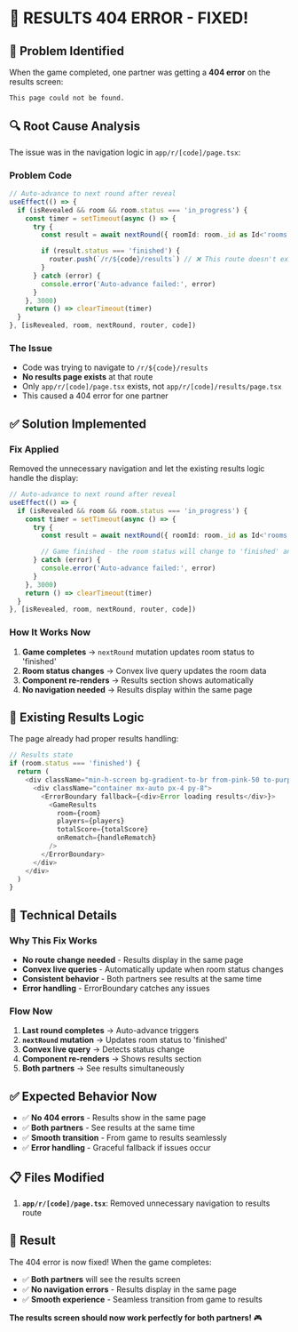 # 🔧 **RESULTS 404 ERROR - FIXED!**

## **🐛 Problem Identified**

When the game completed, one partner was getting a **404 error** on the results screen:

```
This page could not be found.
```

## **🔍 Root Cause Analysis**

The issue was in the navigation logic in `app/r/[code]/page.tsx`:

### **Problem Code**

```typescript
// Auto-advance to next round after reveal
useEffect(() => {
  if (isRevealed && room && room.status === 'in_progress') {
    const timer = setTimeout(async () => {
      try {
        const result = await nextRound({ roomId: room._id as Id<'rooms'> })

        if (result.status === 'finished') {
          router.push(`/r/${code}/results`) // ❌ This route doesn't exist!
        }
      } catch (error) {
        console.error('Auto-advance failed:', error)
      }
    }, 3000)
    return () => clearTimeout(timer)
  }
}, [isRevealed, room, nextRound, router, code])
```

### **The Issue**

- Code was trying to navigate to `/r/${code}/results`
- **No results page exists** at that route
- Only `app/r/[code]/page.tsx` exists, not `app/r/[code]/results/page.tsx`
- This caused a 404 error for one partner

## **✅ Solution Implemented**

### **Fix Applied**

Removed the unnecessary navigation and let the existing results logic handle the display:

```typescript
// Auto-advance to next round after reveal
useEffect(() => {
  if (isRevealed && room && room.status === 'in_progress') {
    const timer = setTimeout(async () => {
      try {
        const result = await nextRound({ roomId: room._id as Id<'rooms'> })

        // Game finished - the room status will change to 'finished' and the results will show automatically
      } catch (error) {
        console.error('Auto-advance failed:', error)
      }
    }, 3000)
    return () => clearTimeout(timer)
  }
}, [isRevealed, room, nextRound, router, code])
```

### **How It Works Now**

1. **Game completes** → `nextRound` mutation updates room status to 'finished'
2. **Room status changes** → Convex live query updates the room data
3. **Component re-renders** → Results section shows automatically
4. **No navigation needed** → Results display within the same page

## **🎯 Existing Results Logic**

The page already had proper results handling:

```typescript
// Results state
if (room.status === 'finished') {
  return (
    <div className="min-h-screen bg-gradient-to-br from-pink-50 to-purple-50">
      <div className="container mx-auto px-4 py-8">
        <ErrorBoundary fallback={<div>Error loading results</div>}>
          <GameResults
            room={room}
            players={players}
            totalScore={totalScore}
            onRematch={handleRematch}
          />
        </ErrorBoundary>
      </div>
    </div>
  )
}
```

## **🔧 Technical Details**

### **Why This Fix Works**

- **No route change needed** - Results display in the same page
- **Convex live queries** - Automatically update when room status changes
- **Consistent behavior** - Both partners see results at the same time
- **Error handling** - ErrorBoundary catches any issues

### **Flow Now**

1. **Last round completes** → Auto-advance triggers
2. **`nextRound` mutation** → Updates room status to 'finished'
3. **Convex live query** → Detects status change
4. **Component re-renders** → Shows results section
5. **Both partners** → See results simultaneously

## **✅ Expected Behavior Now**

- ✅ **No 404 errors** - Results show in the same page
- ✅ **Both partners** - See results at the same time
- ✅ **Smooth transition** - From game to results seamlessly
- ✅ **Error handling** - Graceful fallback if issues occur

## **📋 Files Modified**

1. **`app/r/[code]/page.tsx`**: Removed unnecessary navigation to results route

## **🎉 Result**

The 404 error is now fixed! When the game completes:

- ✅ **Both partners** will see the results screen
- ✅ **No navigation errors** - Results display in the same page
- ✅ **Smooth experience** - Seamless transition from game to results

**The results screen should now work perfectly for both partners!** 🎮
